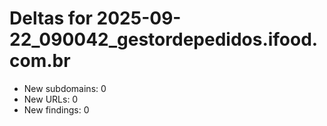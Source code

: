 # Deltas for 2025-09-22_090042_gestordepedidos.ifood.com.br
- New subdomains: 0
- New URLs: 0
- New findings: 0
